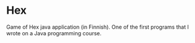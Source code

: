 # Hex
Game of Hex java application (in Finnish). One of the first programs that I wrote on a Java programming course.
